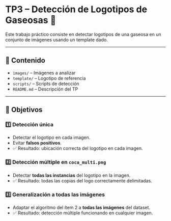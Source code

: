 # TP3 – Detección de Logotipos de Gaseosas 🥤

Este trabajo práctico consiste en detectar logotipos de una gaseosa en un conjunto de imágenes usando un template dado.

---

## 📂 Contenido

- `images/` – Imágenes a analizar  
- `template/` – Logotipo de referencia  
- `scripts/` – Scripts de detección  
- `README.md` – Descripción del TP

---

## 🎯 Objetivos

### 1️⃣ Detección única 

- Detectar el logotipo en cada imagen.
- Evitar **falsos positivos**.
- ✅ Resultado: ubicación correcta del logotipo en cada imagen.

### 2️⃣ Detección múltiple en `coca_multi.png`

- Detectar **todas las instancias** del logotipo en la imagen.
- ✅ Resultado: todas las copias del logo correctamente delimitadas.

### 3️⃣ Generalización a todas las imágenes

- Adaptar el algoritmo del ítem 2 a **todas las imágenes** del dataset.
- ✅ Resultado: detección múltiple funcionando en cualquier imagen.

